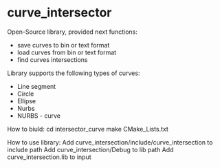 # curve_intersector

Open-Source library, provided next functions:
  - save curves to bin or text format
  - load curves from bin or text format
  - find curves intersections

Library supports the following types of curves:

  - Line segment
  - Circle
  - Ellipse
  - Nurbs
  - NURBS - curve

How to biuld:
cd intersector_curve
make CMake_Lists.txt

How to use library:
Add curve_intersection/include/curve_intersection to include path
Add curve_intersection/Debug to lib path
Add curve_intersection.lib to input